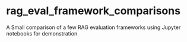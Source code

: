 # rag_eval_framework_comparisons
A Small comparison of a few RAG evaluation frameworks using Jupyter notebooks for demonstration

